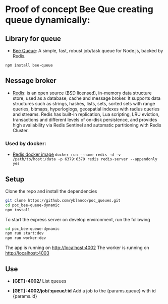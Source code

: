 # Proof of concept Bee Que creating queue dynamically:

## Library for queue

* [Bee Queue](https://github.com/bee-queue/bee-queue): A simple, fast, robust job/task queue for Node.js, backed by Redis.

`npm install bee-queue`

## Nessage broker
* [Redis](https://redis.io/): is an open source (BSD licensed), in-memory data structure store, used as a database, cache and message broker. It supports data structures such as strings, hashes, lists, sets, sorted sets with range queries, bitmaps, hyperloglogs, geospatial indexes with radius queries and streams. Redis has built-in replication, Lua scripting, LRU eviction, transactions and different levels of on-disk persistence, and provides high availability via Redis Sentinel and automatic partitioning with Redis Cluster.

### Used by docker:
* [Redis docker image](https://hub.docker.com/_/redis/)
`docker run --name redis -d -v /path/to/host:/data -p 6379:6379 redis redis-server --appendonly yes`


## Setup
Clone the repo and install the dependencies
```bash
git clone https://github.com/yblanco/poc_queues.git
cd poc_bee-queue-dynamic
npm install
```

To start the express server on develop environment, run the following

```bash
cd poc_bee-queue-dynamic
npm run start:dev
npm run worker:dev
```
The app is running on [http://localhost:4002](http://localhost:4002)
The worker is running  on [http://localhost:4003](http://localhost:4003)

## Use
* **[GET] :4002/**
List queues

* **[GET] :4002/job/:queue/:id**
Add a job to the {params.queue} with id {params.id}

